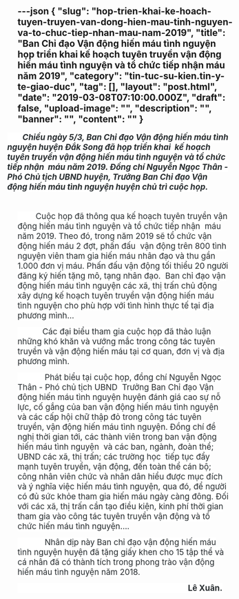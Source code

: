 ---json
{
    "slug": "hop-trien-khai-ke-hoach-tuyen-truyen-van-dong-hien-mau-tinh-nguyen-va-to-chuc-tiep-nhan-mau-nam-2019",
    "title": "Ban Chỉ đạo Vận động hiến máu tình nguyện  họp triển khai  kế hoạch tuyên truyền vận động hiến máu tình nguyện và tổ chức tiếp nhận  máu năm 2019",
    "category": "tin-tuc-su-kien.tin-y-te-giao-duc",
    "tag": [],
    "layout": "post.html",
    "date": "2019-03-08T07:10:00.000Z",
    "draft": false,
    "upload-image": "",
    "description": "",
    "banner": "",
    "__content__": ""
}
---
<p style="margin-left:-0.25in; margin-right:9pt"><strong><em><span style="font-size:14.0pt"><span style="background-color:white"><span style="color:#292e31">&nbsp; &nbsp; &nbsp; &nbsp; Chiều ng&agrave;y 5/3, Ban Chỉ đạo Vận động hiến m&aacute;u t&igrave;nh nguyện huyện Đắk Song đ&atilde; họp triển khai&nbsp; kế hoạch tuy&ecirc;n truyền vận động hiến m&aacute;u t&igrave;nh nguyện v&agrave; tổ chức tiếp nhận&nbsp; m&aacute;u năm 2019</span></span></span></em></strong><strong><em><span style="font-size:14.0pt">. <span style="background-color:white"><span style="color:#292e31">Đồng ch&iacute; Nguyễn Ngọc Th&acirc;n - Ph&oacute; Chủ tịch UBND huyện, Trưởng Ban Chỉ đạo Vận động hiến m&aacute;u t&igrave;nh nguyện huyện chủ tr&igrave; cuộc họp.</span></span></span></em></strong></p>

<p style="margin-right:9pt">&nbsp;</p>

<p style="margin-right:9pt"><span style="font-size:14.0pt"><span style="background-color:white"><span style="color:#292e31">&nbsp; &nbsp; &nbsp; &nbsp; Cuộc họp đ&atilde; th&ocirc;ng qua kế hoạch tuy&ecirc;n truyền vận động hiến m&aacute;u t&igrave;nh nguyện v&agrave; tổ chức tiếp nhận &nbsp;m&aacute;u năm 2019. Theo đ&oacute;, trong năm 2019 sẽ tổ chức vận động hiến m&aacute;u 2 đợt, phấn đấu&nbsp; vận động tr&ecirc;n 800 t&igrave;nh nguyện vi&ecirc;n tham gia hiến m&aacute;u nh&acirc;n đạo v&agrave; thu gần 1.000 đơn vị m&aacute;u. Phấn đấu vận động tối thiểu 20 người đăng k&yacute; hiến tặng m&ocirc;, tạng nh&acirc;n đạo.&nbsp; Ban chỉ đạo vận động hiến m&aacute;u t&igrave;nh nguyện c&aacute;c x&atilde;, thị trấn chủ động x&acirc;y dựng kế hoạch tuy&ecirc;n truyền vận động hiến m&aacute;u t&igrave;nh nguyện cho ph&ugrave; hợp với t&igrave;nh h&igrave;nh thực tế tại địa phương m&igrave;nh&hellip;</span></span></span></p>

<p style="margin-right:9pt"><span style="font-size:14.0pt"><span style="background-color:white"><span style="color:#292e31">&nbsp; &nbsp; &nbsp; &nbsp; &nbsp; &nbsp;C&aacute;c đại biểu tham gia cuộc họp đ&atilde; thảo luận những kh&oacute; khăn v&agrave; vướng mắc trong c&ocirc;ng t&aacute;c tuy&ecirc;n truyền v&agrave; vận động hiến m&aacute;u tại cơ quan, đơn vị v&agrave; địa phương m&igrave;nh. </span></span></span></p>

<p style="margin-right:9pt"><span style="font-size:14.0pt"><span style="background-color:white"><span style="color:#292e31">&nbsp; &nbsp; &nbsp; &nbsp; &nbsp; &nbsp; Ph&aacute;t biểu tại cuộc họp, đồng ch&iacute; Nguyễn Ngọc Th&acirc;n - Ph&oacute; chủ tịch UBND &nbsp;Trưởng Ban Chỉ đạo Vận động hiến m&aacute;u t&igrave;nh nguyện huyện đ&aacute;nh gi&aacute; cao sự nỗ lực, cố gắng của ban vận động hiến m&aacute;u t&igrave;nh nguyện v&agrave; c&aacute;c cấp hội chữ thập đỏ trong c&ocirc;ng t&aacute;c tuy&ecirc;n truyền, vận động hiến m&aacute;u t&igrave;nh nguyện. Đồng ch&iacute; đề nghị thời gian tới, c&aacute;c th&agrave;nh vi&ecirc;n trong ban vận động hiến m&aacute;u t&igrave;nh nguyện&nbsp; v&agrave; c&aacute;c ban, ng&agrave;nh, đo&agrave;n thể; UBND c&aacute;c x&atilde;, thị trấn; c&aacute;c trường học &nbsp;tiếp tục đẩy mạnh tuy&ecirc;n truyền, vận động, đến to&agrave;n thể c&aacute;n bộ; c&ocirc;ng nh&acirc;n vi&ecirc;n chức v&agrave; nh&acirc;n d&acirc;n hiểu được mục đ&iacute;ch v&agrave; &yacute; nghĩa việc hiến m&aacute;u t&igrave;nh nguyện, qua đ&oacute;, để người c&oacute; đủ sức khỏe tham gia hiến m&aacute;u ng&agrave;y c&agrave;ng đ&ocirc;ng. Đối với c&aacute;c x&atilde;, thị trấn cần tạo điều kiện, kinh ph&iacute; thời gian tham gia v&agrave;o c&ocirc;ng t&aacute;c tuy&ecirc;n truyền vận động v&agrave; tổ chức hiến m&aacute;u t&igrave;nh nguyện&hellip;.</span></span></span></p>

<p style="margin-right:9pt"><span style="font-size:14.0pt"><span style="background-color:white"><span style="color:#292e31">&nbsp; &nbsp; &nbsp; &nbsp; &nbsp; &nbsp; Nh&acirc;n dịp n&agrave;y Ban chỉ đạo vận động hiến m&aacute;u t&igrave;nh nguyện huyện đ&atilde; tặng giấy khen cho 15 tập thể v&agrave; c&aacute; nh&acirc;n đ&atilde; c&oacute; th&agrave;nh t&iacute;ch trong phong tr&agrave;o vận động hiến m&aacute;u t&igrave;nh nguyện năm 2018.</span></span></span></p>

<p style="margin-right:9pt"><span style="font-size:14.0pt"><span style="background-color:white"><span style="color:#292e31">&nbsp;&nbsp;&nbsp;&nbsp;&nbsp;&nbsp;&nbsp;&nbsp;&nbsp;&nbsp;&nbsp;&nbsp;&nbsp;&nbsp;&nbsp;&nbsp;&nbsp;&nbsp;&nbsp;&nbsp;&nbsp;&nbsp;&nbsp;&nbsp;&nbsp;&nbsp;&nbsp;&nbsp;&nbsp;&nbsp;&nbsp;&nbsp;&nbsp;&nbsp;&nbsp;&nbsp;&nbsp;&nbsp;&nbsp;&nbsp;&nbsp;&nbsp;&nbsp;&nbsp;&nbsp;&nbsp;&nbsp;&nbsp;&nbsp;&nbsp;&nbsp;&nbsp;&nbsp;&nbsp;&nbsp;&nbsp;&nbsp;&nbsp;&nbsp;&nbsp;&nbsp;&nbsp;&nbsp;&nbsp;&nbsp;&nbsp; <strong>&nbsp;&nbsp;&nbsp;&nbsp;&nbsp;&nbsp;&nbsp;&nbsp;&nbsp; L&ecirc; Xu&acirc;n.</strong></span></span></span></p>

<p>&nbsp;</p>
